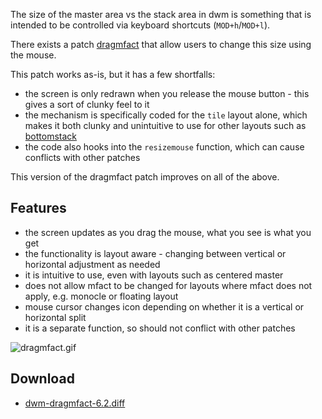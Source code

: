 The size of the master area vs the stack area in dwm is something that is intended to be
controlled via keyboard shortcuts (`MOD+h`/`MOD+l`).

There exists a patch [dragmfact](https://dwm.suckless.org/patches/dragmfact/) that allow users to
change this size using the mouse.

This patch works as-is, but it has a few shortfalls:

* the screen is only redrawn when you release the mouse button - this gives a sort of clunky feel
  to it
* the mechanism is specifically coded for the `tile` layout alone, which makes it both clunky and
  unintuitive to use for other layouts such as [bottomstack](https://dwm.suckless.org/patches/bottomstack/)
* the code also hooks into the `resizemouse` function, which can cause conflicts with other patches

This version of the dragmfact patch improves on all of the above.

## Features
* the screen updates as you drag the mouse, what you see is what you get
* the functionality is layout aware - changing between vertical or horizontal adjustment as needed
* it is intuitive to use, even with layouts such as centered master
* does not allow mfact to be changed for layouts where mfact does not apply, e.g. monocle or
  floating layout
* mouse cursor changes icon depending on whether it is a vertical or horizontal split
* it is a separate function, so should not conflict with other patches

![dragmfact.gif](dwm/dragmfact/dragmfact.gif)

## Download
* [dwm-dragmfact-6.2.diff](https://github.com/bakkeby/patches/blob/master/dwm/dwm-dragmfact-6.2.diff)